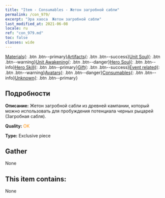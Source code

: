 ```yaml
---
title: "Item - Consumables - Жетон загробной сабли"
permalink: /con_979/
excerpt: "Эра хаоса  Жетон загробной сабли"
last_modified_at: 2021-06-08
locale: ru
ref: "con_979.md"
toc: false
classes: wide
---
```

 [Materials](/ItemsRU/){: .btn .btn--primary}[Artifacts](/ItemsRU/Artifacts/){: .btn .btn--success}[Unit Soul](/ItemsRU/UnitSoul/){: .btn .btn--warning}[Unit Awakening](/ItemsRU/UnitAwakening/){: .btn .btn--danger}[Hero Soul](/ItemsRU/HeroSoul/){: .btn .btn--info}[Hero Skill](/ItemsRU/HeroSkill/){: .btn .btn--primary}[Gift](/ItemsRU/Gift/){: .btn .btn--success}[Event related](/ItemsRU/Events/){: .btn .btn--warning}[Avatars](/ItemsRU/Avatars/){: .btn .btn--danger}[Consumables](/ItemsRU/Consumables/){: .btn .btn--info}[Unknown](/ItemsRU/Unknown/){: .btn .btn--primary}

## Подробности
 **Описание:** Жетон загробной сабли из древней кампании, который можно использовать для пробуждения потенциала черных рыцарей (Загробная сабля).

 **Quality:** <span style="color: #FF8C00">OK</span>

 **Type:** Exclusive piece

## Gather

  None

## This item contains:

  None

